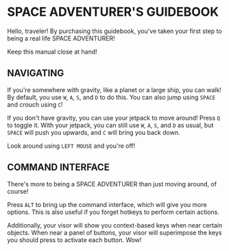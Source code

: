 # SPACE ADVENTURER'S GUIDEBOOK
Hello, traveler! By purchasing this guidebook, you've taken your first step to being a real life SPACE ADVENTURER!

Keep this manual close at hand!

## NAVIGATING
If you're somewhere with gravity, like a planet or a large ship, you can walk! By default, you use `W`, `A`, `S`, and `D` to do this. You can also jump using `SPACE` and crouch using `C`!

If you don't have gravity, you can use your jetpack to move around! Press `Q` to toggle it. With your jetpack, you can still use `W`, `A`, `S`, and `D` as usual, but `SPACE` will push you upwards, and `C` will bring you back down.

Look around using `LEFT MOUSE` and you're off!

## COMMAND INTERFACE
There's more to being a SPACE ADVENTURER than just moving around, of course!

Press `ALT` to bring up the command interface, which will give you more options. This is also useful if you forget hotkeys to perform certain actions.

Additionally, your visor will show you context-based keys when near certain objects. When near a panel of buttons, your visor will superimpose the keys you should press to activate each button. Wow!
